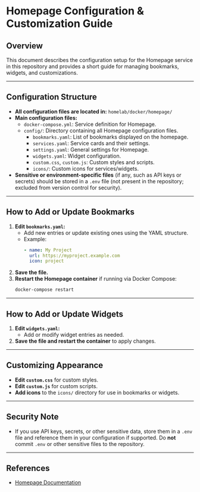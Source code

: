 # Homepage Configuration & Customization Guide

## Overview
This document describes the configuration setup for the Homepage service in this repository and provides a short guide for managing bookmarks, widgets, and customizations.

---

## Configuration Structure

- **All configuration files are located in:** `homelab/docker/homepage/`
- **Main configuration files:**
  - `docker-compose.yml`: Service definition for Homepage.
  - `config/`: Directory containing all Homepage configuration files.
    - `bookmarks.yaml`: List of bookmarks displayed on the homepage.
    - `services.yaml`: Service cards and their settings.
    - `settings.yaml`: General settings for Homepage.
    - `widgets.yaml`: Widget configuration.
    - `custom.css`, `custom.js`: Custom styles and scripts.
    - `icons/`: Custom icons for services/widgets.
- **Sensitive or environment-specific files** (if any, such as API keys or secrets) should be stored in a `.env` file (not present in the repository; excluded from version control for security).

---

## How to Add or Update Bookmarks

1. **Edit `bookmarks.yaml`:**
   - Add new entries or update existing ones using the YAML structure.
   - Example:
     ```yaml
     - name: My Project
       url: https://myproject.example.com
       icon: project
     ```
2. **Save the file.**
3. **Restart the Homepage container** if running via Docker Compose:
   ```sh
   docker-compose restart
   ```

---

## How to Add or Update Widgets

1. **Edit `widgets.yaml`:**
   - Add or modify widget entries as needed.
2. **Save the file and restart the container** to apply changes.

---

## Customizing Appearance

- **Edit `custom.css`** for custom styles.
- **Edit `custom.js`** for custom scripts.
- **Add icons** to the `icons/` directory for use in bookmarks or widgets.

---

## Security Note
- If you use API keys, secrets, or other sensitive data, store them in a `.env` file and reference them in your configuration if supported. Do **not** commit `.env` or other sensitive files to the repository.

---

## References
- [Homepage Documentation](https://gethomepage.dev/latest/) 